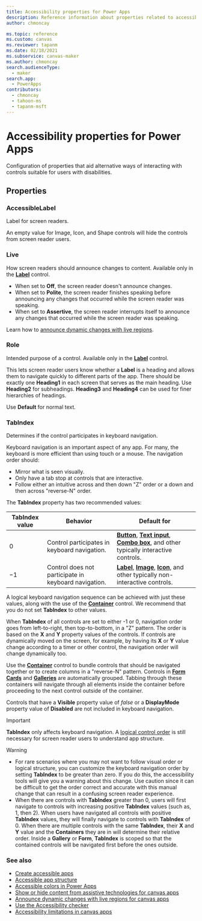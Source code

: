 ```yaml
---
title: Accessibility properties for Power Apps
description: Reference information about properties related to accessibility in Power Apps.
author: chmoncay

ms.topic: reference
ms.custom: canvas
ms.reviewer: tapanm
ms.date: 02/18/2021
ms.subservice: canvas-maker
ms.author: chmoncay
search.audienceType: 
  - maker
search.app: 
  - PowerApps
contributors:
  - chmoncay
  - tahoon-ms
  - tapanm-msft
---
```

# Accessibility properties for Power Apps

Configuration of properties that aid alternative ways of interacting with controls suitable for users with disabilities.

## Properties

### AccessibleLabel
Label for screen readers.

An empty value for Image, Icon, and Shape controls will hide the controls from screen reader users.

### Live
How screen readers should announce changes to content. Available only in the **[Label](control-text-box.md)** control.

* When set to **Off**, the screen reader doesn't announce changes.
* When set to **Polite**, the screen reader finishes speaking before announcing any changes that occurred while the screen reader was speaking.
* When set to **Assertive**, the screen reader interrupts itself to announce any changes that occurred while the screen reader was speaking.

Learn how to [announce dynamic changes with live regions](../accessible-apps-live-regions.md).

### Role
Intended purpose of a control. Available only in the **[Label](control-text-box.md)** control.

This lets screen reader users know whether a **Label** is a heading and allows them to navigate quickly to different parts of the app. There should be exactly one **Heading1** in each screen that serves as the main heading. Use **Heading2** for subheadings. **Heading3** and **Heading4** can be used for finer hierarchies of headings.

Use **Default** for normal text.

### TabIndex
Determines if the control participates in keyboard navigation.

Keyboard navigation is an important aspect of any app. For many, the keyboard is more efficient than using touch or a mouse. The navigation order should:
- Mirror what is seen visually.
- Only have a tab stop at controls that are interactive.
- Follow either an intuitive across and then down "Z" order or a down and then across "reverse-N" order.

The **TabIndex** property has two recommended values:

| TabIndex value | Behavior | Default for |
|----------------|----------|-------------|
| 0 | Control participates in keyboard navigation. | [**Button**](control-button.md), [**Text input**](control-text-input.md), [**Combo box**](control-combo-box.md), and other typically interactive controls. |
| &minus;1 | Control does not participate in keyboard navigation. | [**Label**](control-text-box.md), [**Image**](control-image.md), [**Icon**](control-shapes-icons.md), and other typically non-interactive controls. |

A logical keyboard navigation sequence can be achieved with just these values, along with the use of the [**Container**](control-container.md) control. We recommend that you do not set **TabIndex** to other values.

When **TabIndex** of all controls are set to either -1 or 0, navigation order goes from left-to-right, then top-to-bottom, in a "Z" pattern. The order is based on the **X** and **Y** property values of the controls. If controls are dynamically moved on the screen, for example, by having its **X** or **Y** value change according to a timer or other control, the navigation order will change dynamically too.

Use the [**Container**](control-container.md) control to bundle controls that should be navigated together or to create columns in a "reverse-N" pattern. Controls in **[Form Cards](control-card.md)** and [**Galleries**](control-gallery.md) are automatically grouped. Tabbing through these containers will navigate through all elements inside the container before proceeding to the next control outside of the container.  

Controls that have a **Visible** property value of *false* or a **DisplayMode** property value of **Disabled** are not included in keyboard navigation.

> [!IMPORTANT]
> **TabIndex** only affects keyboard navigation. A [logical control order](../accessible-apps-structure.md) is still necessary for screen reader users to understand app structure.

> [!WARNING]
> - For rare scenarios where you may not want to follow visual order or logical structure, you can customize the keyboard navigation order by setting **TabIndex** to be greater than zero. If you do this, the accessibility tools will give you a warning about this change. Use caution since it can be difficult to get the order correct and accurate with this manual change that can result in a confusing screen reader experience.
> - When there are controls with **TabIndex** greater than 0, users will first navigate to controls with increasing positive **TabIndex** values (such as, 1, then 2). When users have navigated all controls with positive **TabIndex** values, they will finally navigate to controls with **TabIndex** of 0. When there are multiple controls with the same **TabIndex**, their **X** and **Y** value and the **Containers** they are in will determine their relative order. Inside a **Gallery** or **Form**, **TabIndex** is scoped so that the contained controls will be navigated first before the ones outside.

### See also

- [Create accessible apps](../accessible-apps.md)
- [Accessible app structure](../accessible-apps-structure.md)
- [Accessible colors in Power Apps](../accessible-apps-color.md)
- [Show or hide content from assistive technologies for canvas apps](../accessible-apps-content-visibility.md)
- [Announce dynamic changes with live regions for canvas apps](../accessible-apps-live-regions.md)
- [Use the Accessibility checker](../accessibility-checker.md)
- [Accessibility limitations in canvas apps](../accessible-apps-limitations.md)

